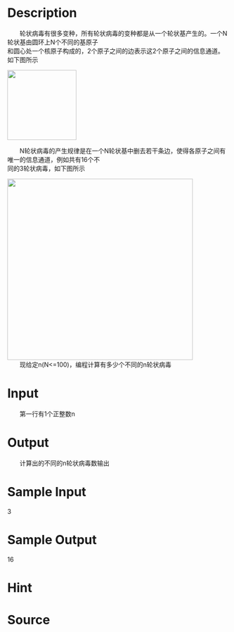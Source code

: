 
# Description

<div class="content"><p>　　轮状病毒有很多变种，所有轮状病毒的变种都是从一个轮状基产生的。一个N轮状基由圆环上N个不同的基原子<br/>
和圆心处一个核原子构成的，2个原子之间的边表示这2个原子之间的信息通道。如下图所示</p>
<div><img width="157" height="159" alt="" src="source/bzoj/1002/img/aHR0cHM6Ly9seWRzeS5jb20vL0p1ZGdlT25saW5lL3VwbG9hZC8yMDE2MDQvMSgzKS5wbmc=.png"/></div>
<p>　　N轮状病毒的产生规律是在一个N轮状基中删去若干条边，使得各原子之间有唯一的信息通道，例如共有16个不<br/>
同的3轮状病毒，如下图所示</p>
<div><img width="422" height="412" alt="" src="source/bzoj/1002/img/aHR0cHM6Ly9seWRzeS5jb20vL0p1ZGdlT25saW5lL3VwbG9hZC8yMDE2MDQvMigzKS5wbmc=.png"/></div>
<div>　　现给定n(N&lt;=100)，编程计算有多少个不同的n轮状病毒</div>
<p></p></div>

# Input

<div class="content"><p>　　第一行有1个正整数n</p></div>

# Output

<div class="content"><p>　　计算出的不同的n轮状病毒数输出 </p></div>

# Sample Input

<div class="content"><span class="sampledata">3</span></div>

# Sample Output

<div class="content"><span class="sampledata">16</span></div>

# Hint

<div class="content"><p></p></div>

# Source

<div class="content"><p><a href="problemset.php?search="></a></p></div>

